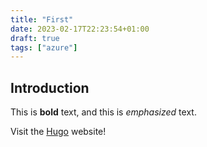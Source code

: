 ```yaml
---
title: "First"
date: 2023-02-17T22:23:54+01:00
draft: true
tags: ["azure"]
---
```


## Introduction

This is **bold** text, and this is *emphasized* text.

Visit the [Hugo](https://gohugo.io) website!